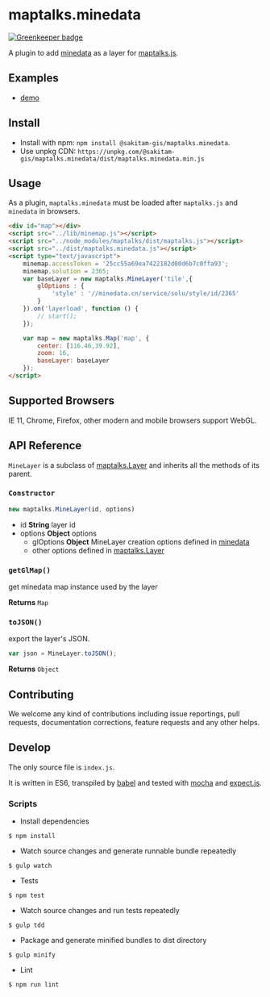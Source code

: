 # maptalks.minedata

[![Greenkeeper badge](https://badges.greenkeeper.io/sakitam-gis/maptalks.minedata.svg)](https://greenkeeper.io/)


A plugin to add [minedata](http://www.minedata.cn/index)
 as a layer for [maptalks.js](https://github.com/maptalks/maptalks.js).

## Examples

* [demo](https://sakitam-gis.github.io/maptalks.minedata/demo/)

## Install
  
* Install with npm: ```npm install @sakitam-gis/maptalks.minedata```. 
* Use unpkg CDN: ```https://unpkg.com/@sakitam-gis/maptalks.minedata/dist/maptalks.minedata.min.js```

## Usage

As a plugin, `maptalks.minedata` must be loaded after `maptalks.js` 
and `minedata` in browsers.

```html
<div id="map"></div>
<script src="../lib/minemap.js"></script>
<script src="../node_modules/maptalks/dist/maptalks.js"></script>
<script src="../dist/maptalks.minedata.js"></script>
<script type="text/javascript">
    minemap.accessToken = '25cc55a69ea7422182d00d6b7c0ffa93';
    minemap.solution = 2365;
    var baseLayer = new maptalks.MineLayer('tile',{
        glOptions : {
            'style' : '//minedata.cn/service/solu/style/id/2365'
        }
    }).on('layerload', function () {
        // start();
    });

    var map = new maptalks.Map('map', {
        center: [116.46,39.92],
        zoom: 16,
        baseLayer: baseLayer
    });
</script>
```

## Supported Browsers

IE 11, Chrome, Firefox, other modern and mobile browsers support WebGL.

## API Reference

```MineLayer``` is a subclass of [maptalks.Layer](https://maptalks.github.io/docs/api/Layer.html) and inherits all the methods of its parent.

### `Constructor`

```javascript
new maptalks.MineLayer(id, options)
```

* id **String** layer id
* options **Object** options
    * glOptions **Object** MineLayer creation options defined in [minedata](http://www.minedata.cn/develop)
    * other options defined in [maptalks.Layer](https://maptalks.github.io/docs/api/Layer.html)

### `getGlMap()`

get minedata map instance used by the layer

**Returns** `Map`

### `toJSON()`

export the layer's JSON.

```javascript
var json = MineLayer.toJSON();
```

**Returns** `Object`

## Contributing

We welcome any kind of contributions including issue reportings, pull requests, documentation corrections, feature requests and any other helps.

## Develop

The only source file is ```index.js```.

It is written in ES6, transpiled by [babel](https://babeljs.io/) and tested with [mocha](https://mochajs.org) and [expect.js](https://github.com/Automattic/expect.js).

### Scripts

* Install dependencies
```shell
$ npm install
```

* Watch source changes and generate runnable bundle repeatedly
```shell
$ gulp watch
```

* Tests
```shell
$ npm test
```

* Watch source changes and run tests repeatedly
```shell
$ gulp tdd
```

* Package and generate minified bundles to dist directory
```shell
$ gulp minify
```

* Lint
```shell
$ npm run lint
```
